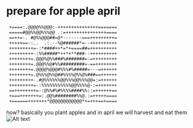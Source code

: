 # prepare for apple april 
```
 +====:.@@@@%%@@@:-+++++++++++++++======= 
 =====#@@%%@@%%%@@ .:=+++++++++++++++==== 
 ==++=-. #@%%@@@##=@*-------===+++++++++= 
 +++++==-:..  .:.--%@######*=--++++++++++ 
 +++++++++=-:*####++*=*+====##=++++++++++ 
 +++++++++-:%%#####*++*+**###--++++++++++ 
 ++++++++=.@@@%@%%###%#######=-=+++++++++ 
 ++++++++=.@@@%%@#%%#########=-==++++++++ 
 ++++++++=.@@@@%@@@#%%%#%#####=---=++++++ 
 ++++++++=.@%%%@%%@##%%%%@%%@%###==++++++ 
 +++++++++-.#@%%%%%%@@%%%@@%%%@@=:=++++++ 
 +++++++++=-:%%%%%%%%%%%@@%%%%@-:=+++++++ 
 ==++++++++=-:@%%#%#%%%%####%%::=++++++== 
 +===+++++++=:.@@%########%%@.:=+++++==== 
 +======+++++++*@@@@@@@@@@@@*+=+++==+==== 
```                                     
                                                                                 
                                                                                                                                                                           
how? basically you plant apples and in april we will harvest and eat them \
![Alt text](https://www.shutterstock.com/image-photo/big-apple-on-field-260nw-134983865.jpg "hard asl image of an apple")
<!--
**choccymalk/choccymalk** is a ✨ _special_ ✨ repository because its `README.md` (this file) appears on your GitHub profile.

Here are some ideas to get you started:

- 🔭 I’m currently working on ...
- 🌱 I’m currently learning ...
- 👯 I’m looking to collaborate on ...
- 🤔 I’m looking for help with ...
- 💬 Ask me about ...
- 📫 How to reach me: ...
- 😄 Pronouns: ...
- ⚡ Fun fact: ...
-->
